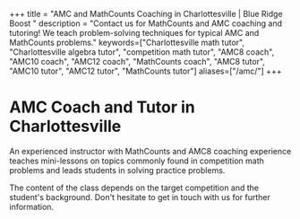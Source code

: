 +++
title = "AMC and MathCounts Coaching in Charlottesville | Blue Ridge Boost "
description = "Contact us for MathCounts and AMC coaching and tutoring! We teach problem-solving techniques for typical AMC and MathCounts problems."
keywords=["Charlottesville math tutor", "Charlottesville algebra tutor", "competition math tutor", "AMC8 coach", "AMC10 coach", "AMC12 coach", "MathCounts coach", "AMC8 tutor", "AMC10 tutor", "AMC12 tutor", "MathCounts tutor"]
aliases=["/amc/"]
+++

# AMC Coach and Tutor in Charlottesville

An experienced instructor with MathCounts and AMC8 coaching experience teaches mini-lessons on topics commonly found in competition math problems and leads students in solving practice problems.

The content of the class depends on the target competition and the student's background. Don't hesitate to get in touch with us for further information. 